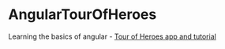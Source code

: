 # AngularTourOfHeroes

Learning the basics of angular - [Tour of Heroes app and tutorial](https://github.com/angular/angular-cli/blob/master/README.md)
